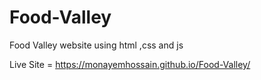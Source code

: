 # Food-Valley
Food Valley website using html ,css and js


Live Site = https://monayemhossain.github.io/Food-Valley/
